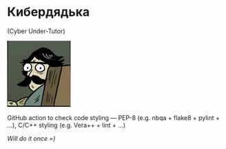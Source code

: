 # Кибердядька

(Cyber Under-Tutor)

![Staredad](staredad.jpg)

GitHub action to check code styling — PEP-8 (e.g. nbqa + flake8 + pylint + ...), C/C++ styling (e.g. Vera++ + lint + ...)

*Will do it once =)*
